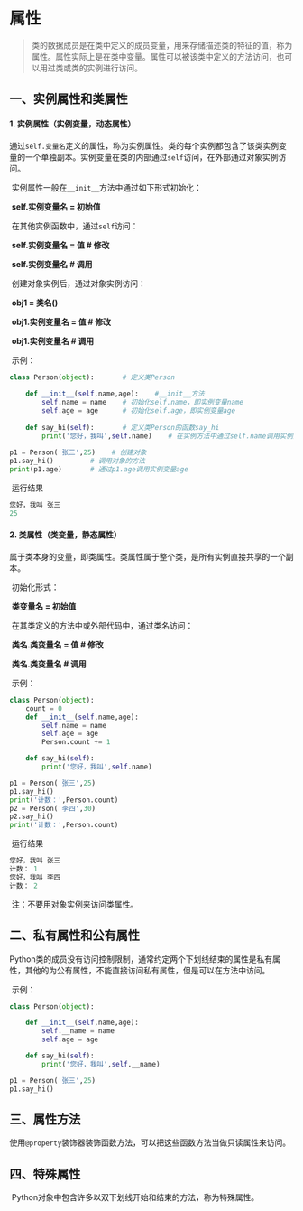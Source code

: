 # 属性

> ​	类的数据成员是在类中定义的成员变量，用来存储描述类的特征的值，称为属性。属性实际上是在类中变量。属性可以被该类中定义的方法访问，也可以用过类或类的实例进行访问。



## 一、实例属性和类属性

#### 1. 实例属性（实例变量，动态属性）

​	通过`self.变量名`定义的属性，称为实例属性。类的每个实例都包含了该类实例变量的一个单独副本。实例变量在类的内部通过`self`访问，在外部通过对象实例访问。

​	实例属性一般在`__init__`方法中通过如下形式初始化：

​	**self.实例变量名 = 初始值**

​	在其他实例函数中，通过`self`访问：

​	**self.实例变量名 = 值	# 修改**

​	**self.实例变量名	# 调用**

​	创建对象实例后，通过对象实例访问：

​	**obj1 = 类名()**

​	**obj1.实例变量名 = 值	# 修改**

​	**obj1.实例变量名 	# 调用**

​	示例：

```python
class Person(object):		# 定义类Person
    
    def __init__(self,name,age):	#__init__方法
        self.name = name	# 初始化self.name，即实例变量name
        self.age = age		# 初始化self.age，即实例变量age
        
    def say_hi(self):		# 定义类Person的函数say_hi
        print('您好，我叫',self.name)	# 在实例方法中通过self.name调用实例变量name
        
p1 = Person('张三',25)	# 创建对象
p1.say_hi()			# 调用对象的方法
print(p1.age)		# 通过p1.age调用实例变量age
```

​	运行结果

```python
您好，我叫 张三
25
```



#### 2. 类属性（类变量，静态属性）

​	属于类本身的变量，即类属性。类属性属于整个类，是所有实例直接共享的一个副本。

​	初始化形式：

​	**类变量名 = 初始值**

​	在其类定义的方法中或外部代码中，通过类名访问：

​	**类名.类变量名 = 值	# 修改**

​	**类名.类变量名	# 调用**

​	示例：

```python
class Person(object):
    count = 0
    def __init__(self,name,age):
        self.name = name
        self.age = age
        Person.count += 1

    def say_hi(self):
        print('您好，我叫',self.name)

p1 = Person('张三',25)
p1.say_hi()
print('计数：',Person.count)
p2 = Person('李四',30)
p2.say_hi()
print('计数：',Person.count)
```

​	运行结果

```python
您好，我叫 张三
计数： 1
您好，我叫 李四
计数： 2

```

​	注：不要用对象实例来访问类属性。



## 二、私有属性和公有属性

​	Python类的成员没有访问控制限制，通常约定两个下划线结束的属性是私有属性，其他的为公有属性，不能直接访问私有属性，但是可以在方法中访问。

​	示例：

```python
class Person(object):

    def __init__(self,name,age):
        self.__name = name
        self.age = age

    def say_hi(self):
        print('您好，我叫',self.__name)

p1 = Person('张三',25)
p1.say_hi()
```



## 三、属性方法

​	使用`@property`装饰器装饰函数方法，可以把这些函数方法当做只读属性来访问。





## 四、特殊属性

​	Python对象中包含许多以双下划线开始和结束的方法，称为特殊属性。